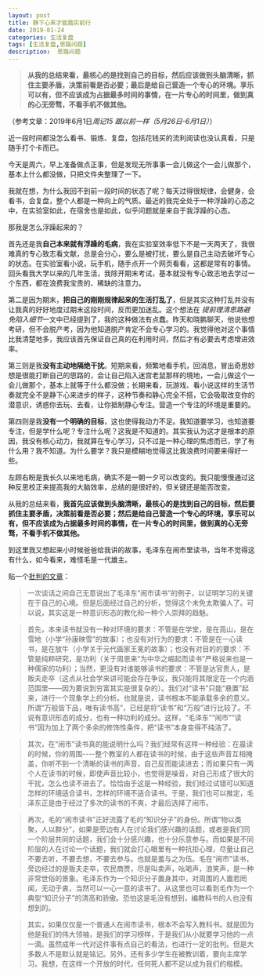 ```yaml
---
layout: post
title: 静下心来才能踏实前行
date: 2019-01-24
categories: 生活复盘
tags: [生活复盘,思路问题]
description:  思路问题
---
```


> **从我的总结来看，最核心的是找到自己的目标，然后应该做到头脑清晰，抓住主要矛盾，决策前看是否必要；最后是给自己营造一个专心的环境。享乐可以有，但不应该成为占据最多时间的事情，在一片专心的时间里，做到真的心无旁骛，不看手机不做其他。**

（参考文章：2019年6月1日*周记15 跟以前一样（5月26日-6月1日）*）

近一段时间都没怎么看书、锻炼、复盘，包括花钱买的流利阅读也没认真看，只是随手打个卡而已。

今天是周六，早上准备做点正事，但是发现无所事事一会儿做这个一会儿做那个，基本上什么都没做，只把文件夹整理了一下。

我就在想，为什么我回不到前一段时间的状态了呢？每天过得很规律，会健身，会看书，会复盘，整个人都是一种向上的气质。最近的我完全处于一种浮躁的心态之中，在实验室如此，在宿舍也是如此，似乎问题就是来自于我浮躁的心态。

那我是怎么浮躁起来的？

首先还是我**自己本来就有浮躁的毛病**，我在实验室效率低下不是一天两天了，我很难真的专心致志看文献，总是会分心，要么是被打扰，要么是自己主动去破坏专心的状态。在实验室看小说，玩手机，随手点开一个网页看看，这都是常有的事情。回头看我大学以来的几年生活，我除开期末考试，基本就没有专心致志地去学过一个东西，都在浪费我宝贵的、稀缺的注意力。

第二是因为期末，**把自己的刚刚规律起来的生活打乱了**，但是其实这种打乱并没有让我真的好好地度过期末这段时间，反而更加迷乱。这个想法在
*提前理清思路避免陷入细节*一文中已经提到了，我的这种做法有点蠢。昨天和晓鹏聊天，他说他想考研，但不会脱产考，因为他知道脱产肯定不会专心学习的。我觉得他对这个事情比我清楚地多，我应该首先保证自己真的在利用时间，然后才有必要去考虑增进效率。

第三则是我**没有主动地隔绝干扰**。短期来看，频繁地看手机，回消息，冒出奇思妙想是很能打断自己的思路的，会让自己陷入迷宫老鼠那样的境地，一会儿做这个一会儿做那个，基本上就等于什么都没做；长期来看，玩游戏、看小说这样的生活节奏就完全不是静下心来进步的样子，这种节奏和静心完全不搭，它会吸取改变你的潜意识，诱惑你去玩、去看，让你抵制静心专注。营造一个专注的环境是重要的。

第四则是我**没有一个明确的目标**，这也使得我动力不足。我知道要学习，也知道要专注，但是学什么呢？专注什么呢？这我是不知道的。其实我认为这才是根本的原因，我没有核心动力，我就算在专心学习，只不过是一种心理的焦虑而已，学了有什么用？我不知道。为什么要学？我只是模糊地觉得这比我浪费时间要来得好一些。

左顾右盼是我长久以来地毛病，确实不是一朝一夕可以改变的。我只能慢慢通过这种反思校正来提高我的大脑效率，总结的是很好的，但关键还是能否改变。

从我的总结来看，**我首先应该做到头脑清晰，最核心的是找到自己的目标，然后要抓住主要矛盾，决策前看是否必要；然后是给自己营造一个专心的环境，享乐可以有，但不应该成为占据最多时间的事情，在一片专心的时间里，做到真的心无旁骛，不看手机不做其他。**

到这里我又想起来小时候爸爸给我讲的故事，毛泽东在闹市里读书，当年不觉得这有什么，如今看来，难怪毛是一代雄主。

贴一个[批判的文章](http://blog.sina.com.cn/s/blog_49c392770100089t.html)： 

> 一次谈话之间自己无意说出了毛泽东“闹市读书”的例子，以证明学习的关键在于自己的心境。但是后面经过自己的分析，觉得这个未免太欺骗人了。可以说，其实这是一种意识形态的教化和一种个人崇拜的趋魅。

> 首先，本来读书就没有一种对环境的要求：不管是在学堂，是在高山，是在雪地（小学“孙康映雪”的故事）；也没有对行为的要求：不管是在一心读书，是在放牛（小学关于元代画家王冕的故事）；也没有对目的的要求：不管是纯粹研究，是功利（关于周恩来“为中华之崛起而读书”严格说来也是一种儒家的功利）；当然，更没有对谁能够读书的要求：不管是达官贵人，是贩夫走卒（这点从社会学来讲可能会存在争议，我只能将其限定在一个内涵范围里——因为要说到穷富其实是很复杂的）。我们对“读书”只能“悬置”起来，进行一个现象学上的分析。也就是说，读书根本不能承载多余的意义。所谓“万般皆下品，唯有读书高”，已经是将“读书”和“万般”进行比较了。不说有意识形态的成分，也有一种功利的成分。这样，“毛泽东”“闹市”“读书”因为加上了两个多余的修饰性条件，把“读书”本身变得不纯洁了。

> 其次，在“闹市”读书真的能说明什么吗？我们经常有这样一种经验：在晨读的时候，你的周围----整个教室的人都在读书的时候，由于这些声音互相掩盖，你听不到一个清晰的读书的声音，自己反而能读进去；而如果只有一两个人在读书的时候，即使声音比较小，也觉得是噪音，对自己形成了很大的干扰，怎么也读不进去了。恰恰由于这是一种经验，我们经过试错可以知道怎样的环境适合读书，怎样的环境不适合读书。于是，我们也可以推定，毛泽东正是由于经过了多次的读书的不爽，才最后选择了闹市。

> 再次，毛的“闹市读书”正好流露了毛的“知识分子”的身份。所谓“物以类聚，人以群分”，如果是旁边有人在讨论我们感兴趣的话题，或者是我们同一个阶层共同的话题，我们会十分感兴趣，也十分乐意参与。而如果是不同阶层的人在讨论一个话题，我们就会打心眼里有一种抗拒心理，尽量让自己不要去听，不要去想，不要去参与。也就是羞与之为伍。毛在“闹市”读书，旁边经过的是贩夫走卒，农民商贾，尽是叫卖声，吆喝声，浪笑声，是一种非常世俗的景象。毛泽东作为一个知识分子置身其中，对周围的人置若罔闻，无动于衷，当然可以一心一意的读书了。从这里也可以看到毛作为一个典型“知识分子”的清高和骄傲。恐怕这是毛没有想到，编教科书的人也没有想到的。

> 其实，如果仅仅是一个普通人在闹市读书，根本不会写入教科书。就是因为他是我们的伟大领袖，是我们的学习榜样，于是我们从小就要学习他的一点一滴。虽然成年一代对这件事有点自己的看法，也进行一定的批判。但是大多数人不是默认就是铭记。另外，还有多少学生在被教训着，要向主席学习。我想，在这样一个开放的时代，任何死人都不足以成为我们的楷模。

